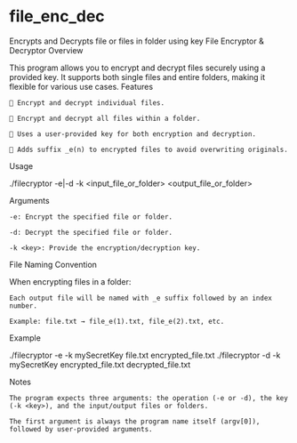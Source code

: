 # file_enc_dec
Encrypts and Decrypts file or files in folder using key 
File Encryptor & Decryptor
Overview

This program allows you to encrypt and decrypt files securely using a provided key. It supports both single files and entire folders, making it flexible for various use cases.
Features

    🔐 Encrypt and decrypt individual files.

    📁 Encrypt and decrypt all files within a folder.

    🔑 Uses a user-provided key for both encryption and decryption.

    🧾 Adds suffix _e(n) to encrypted files to avoid overwriting originals.

Usage

./filecryptor -e|-d -k <key> <input_file_or_folder> <output_file_or_folder>

Arguments

    -e: Encrypt the specified file or folder.

    -d: Decrypt the specified file or folder.

    -k <key>: Provide the encryption/decryption key.

File Naming Convention

When encrypting files in a folder:

    Each output file will be named with _e suffix followed by an index number.

    Example: file.txt → file_e(1).txt, file_e(2).txt, etc.

Example

./filecryptor -e -k mySecretKey file.txt encrypted_file.txt
./filecryptor -d -k mySecretKey encrypted_file.txt decrypted_file.txt

Notes

    The program expects three arguments: the operation (-e or -d), the key (-k <key>), and the input/output files or folders.

    The first argument is always the program name itself (argv[0]), followed by user-provided arguments.

